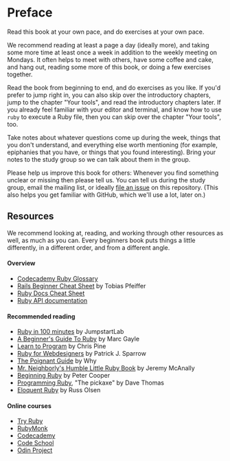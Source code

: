 # Preface

Read this book at your own pace, and do exercises at your own pace.

We recommend reading at least a page a day (ideally more), and taking some more
time at least once a week in addition to the weekly meeting on Mondays. It often
helps to meet with others, have some coffee and cake, and hang out, reading some
more of this book, or doing a few exercises together.

Read the book from beginning to end, and do exercises as you like. If you'd
prefer to jump right in, you can also skip over the introductory
chapters, jump to the chapter "Your tools", and read the introductory
chapters later. If you already feel familiar with your editor and terminal, and
know how to use `ruby` to execute a Ruby file, then you can skip over the
chapter "Your tools", too.

Take notes about whatever questions come up during the week, things that you
don't understand, and everything else worth mentioning (for example, epiphanies
that you have, or things that you found interesting). Bring your notes to the study
group so we can talk about them in the group.

Please help us improve this book for others: Whenever you find something
unclear or missing then please tell us. You can tell us during the study group,
email the mailing list, or ideally [file an issue](https://github.com/rubymonsters/learning_ruby/issues/new)
on this repository. (This also helps you get familiar with GitHub, which we'll
use a lot, later on.)


## Resources

We recommend looking at, reading, and working through other resources as well,
as much as you can. Every beginners book puts things a little differently, in a
different order, and from a different angle.

#### Overview

* [Codecademy Ruby Glossary](http://www.codecademy.com/glossary/ruby)
* [Rails Beginner Cheat Sheet](http://www.pragtob.info/rails-beginner-cheatsheet/index.html) by Tobias Pfeiffer
* [Ruby Docs Cheat Sheet](http://overapi.com/ruby)
* [Ruby API documentation](http://ruby-doc.org/core-2.2.0)

#### Recommended reading

* [Ruby in 100 minutes](http://tutorials.jumpstartlab.com/projects/ruby_in_100_minutes.html) by JumpstartLab
* [A Beginner's Guide To Ruby](https://hackhands.com/beginners-guide-ruby) by Marc Gayle
* [Learn to Program](https://pine.fm/LearnToProgram/chap_00.html) by Chris Pine
* [Ruby for Webdesigners](http://rubyforwebdesigners.com) by Patrick J. Sparrow
* [The Poignant Guide](http://mislav.uniqpath.com/poignant-guide/book) by Why
* [Mr. Neighborly's Humble Little Ruby Book](http://www.humblelittlerubybook.com) by Jeremy McAnally
* [Beginning Ruby](http://www.amazon.com/books/dp/1590597664) by Peter Cooper
* [Programming Ruby](https://pragprog.com/book/ruby4/programming-ruby-1-9-2-0), "The pickaxe" by Dave Thomas
* [Eloquent Ruby](http://www.amazon.com/Eloquent-Ruby-Addison-Wesley-Professional-Series/dp/0321584104) by Russ Olsen

#### Online courses

* [Try Ruby](http://tryruby.org)
* [RubyMonk](http://rubymonk.com/learning/books/1)
* [Codecademy](http://www.codecademy.com)
* [Code School](http://www.codeschool.com)
* [Odin Project](http://www.theodinproject.com/ruby-programming)
